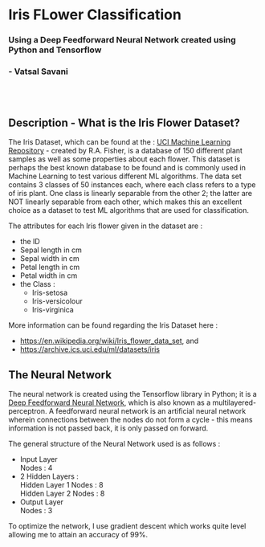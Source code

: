 # Iris FLower Classification 
### Using a Deep Feedforward Neural Network created using Python and Tensorflow
### - Vatsal Savani
<br/>
<br/>

## Description - What is the Iris Flower Dataset?
The Iris Dataset, which can be found at the : [UCI Machine Learning Repository](https://archive.ics.uci.edu/ml/datasets/iris) - created by R.A. Fisher, is a database of 150 different plant samples as well as some properties about each flower. This dataset is perhaps the best known database to be found and is commonly used in Machine Learning to test various different ML algorithms. The data set contains 3 classes of 50 instances each, where each class refers to a type of iris plant. One class is linearly separable from the other 2; the latter are NOT linearly separable from each other, which makes this an excellent choice as a dataset to test ML algorithms that are used for classification. 

The attributes for each Iris flower given in the dataset are :
* the ID
* Sepal length in cm
* Sepal width in cm
* Petal length in cm
* Petal width in cm
* the Class :
  - Iris-setosa
  - Iris-versicolour
  - Iris-virginica
  
More information can be found regarding the Iris Dataset here :
* https://en.wikipedia.org/wiki/Iris_flower_data_set, and
* https://archive.ics.uci.edu/ml/datasets/iris


## The Neural Network
The neural network is created using the Tensorflow library in Python; it is a [Deep Feedforward Neural Network](https://en.wikipedia.org/wiki/Feedforward_neural_network), which is also known as a multilayered-perceptron. A feedforward neural network is an artificial neural network wherein connections between the nodes do not form a cycle - this means information is not passed back, it is only passed on forward.

The general structure of the Neural Network used is as follows :
* Input Layer<br/>
  Nodes : 4
* 2 Hidden Layers :<br/>
  Hidden Layer 1 Nodes : 8<br/>
  Hidden Layer 2 Nodes : 8
* Output Layer<br/>
  Nodes : 3
  
To optimize the network, I use gradient descent which works quite level allowing me to attain an accuracy of 99%.
